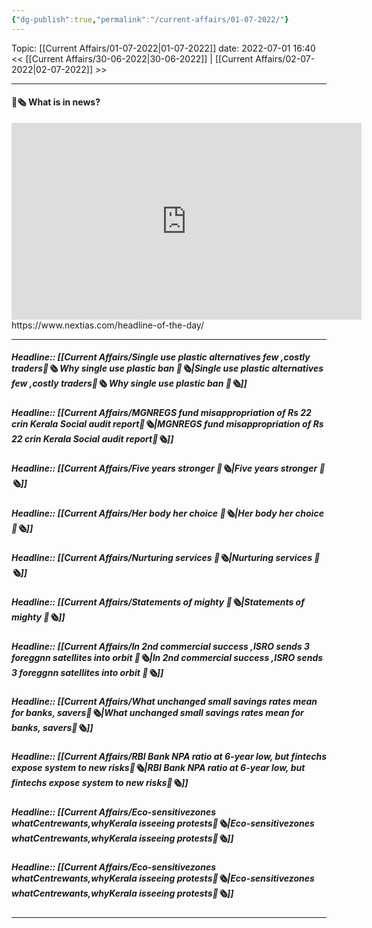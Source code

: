 ```yaml
---
{"dg-publish":true,"permalink":"/current-affairs/01-07-2022/"}
---
```



Topic: [[Current Affairs/01-07-2022\|01-07-2022]]
date: 2022-07-01 16:40
<< [[Current Affairs/30-06-2022\|30-06-2022]] | [[Current Affairs/02-07-2022\|02-07-2022]] >>

----
#### 📰🗞️ What is in news? 
 <iframe width="560" height="315" src="https://www.youtube-nocookie.com/embed/videoseries?list=PL1sgm5x8M9FBddLMD9ZAEEYl6HoSAbej1" title="YouTube video player" frameborder="0" allow="accelerometer; autoplay; clipboard-write; encrypted-media; gyroscope; picture-in-picture" allowfullscreen></iframe>
https://www.nextias.com/headline-of-the-day/

---
##### Headline:: [[Current Affairs/Single use plastic alternatives few ,costly traders📰🗞️ Why single use plastic ban 📰🗞️\|Single use plastic alternatives few ,costly traders📰🗞️ Why single use plastic ban 📰🗞️]]
##### Headline:: [[Current Affairs/MGNREGS fund misappropriation of Rs 22 crin Kerala Social audit report📰🗞️\|MGNREGS fund misappropriation of Rs 22 crin Kerala Social audit report📰🗞️]]
##### Headline:: [[Current Affairs/Five years stronger 📰🗞️\|Five years stronger 📰🗞️]]
##### Headline:: [[Current Affairs/Her body her choice 📰🗞️\|Her body her choice 📰🗞️]]
##### Headline:: [[Current Affairs/Nurturing services 📰🗞️\|Nurturing services 📰🗞️]]
##### Headline:: [[Current Affairs/Statements of mighty 📰🗞️\|Statements of mighty 📰🗞️]]
##### Headline:: [[Current Affairs/In 2nd commercial success ,ISRO sends 3 foreggnn satellites into orbit 📰🗞️\|In 2nd commercial success ,ISRO sends 3 foreggnn satellites into orbit 📰🗞️]]
##### Headline:: [[Current Affairs/What unchanged small savings rates mean for banks, savers📰🗞️\|What unchanged small savings rates mean for banks, savers📰🗞️]]
##### Headline:: [[Current Affairs/RBI Bank NPA ratio at 6-year low, but fintechs expose system to new risks📰🗞️\|RBI Bank NPA ratio at 6-year low, but fintechs expose system to new risks📰🗞️]]
##### Headline:: [[Current Affairs/Eco-sensitivezones whatCentrewants,whyKerala isseeing protests📰🗞️\|Eco-sensitivezones whatCentrewants,whyKerala isseeing protests📰🗞️]]
##### Headline:: [[Current Affairs/Eco-sensitivezones whatCentrewants,whyKerala isseeing protests📰🗞️\|Eco-sensitivezones whatCentrewants,whyKerala isseeing protests📰🗞️]]




----
